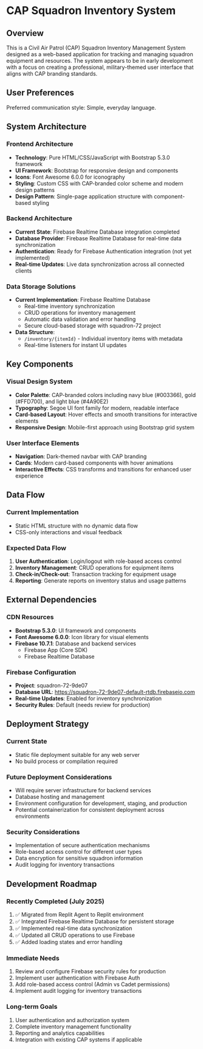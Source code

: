 # CAP Squadron Inventory System

## Overview

This is a Civil Air Patrol (CAP) Squadron Inventory Management System designed as a web-based application for tracking and managing squadron equipment and resources. The system appears to be in early development with a focus on creating a professional, military-themed user interface that aligns with CAP branding standards.

## User Preferences

Preferred communication style: Simple, everyday language.

## System Architecture

### Frontend Architecture
- **Technology**: Pure HTML/CSS/JavaScript with Bootstrap 5.3.0 framework
- **UI Framework**: Bootstrap for responsive design and components
- **Icons**: Font Awesome 6.0.0 for iconography
- **Styling**: Custom CSS with CAP-branded color scheme and modern design patterns
- **Design Pattern**: Single-page application structure with component-based styling

### Backend Architecture
- **Current State**: Firebase Realtime Database integration completed
- **Database Provider**: Firebase Realtime Database for real-time data synchronization
- **Authentication**: Ready for Firebase Authentication integration (not yet implemented)
- **Real-time Updates**: Live data synchronization across all connected clients

### Data Storage Solutions
- **Current Implementation**: Firebase Realtime Database
  - Real-time inventory synchronization
  - CRUD operations for inventory management
  - Automatic data validation and error handling
  - Secure cloud-based storage with squadron-72 project
- **Data Structure**: 
  - `/inventory/{itemId}` - Individual inventory items with metadata
  - Real-time listeners for instant UI updates

## Key Components

### Visual Design System
- **Color Palette**: CAP-branded colors including navy blue (#003366), gold (#FFD700), and light blue (#4A90E2)
- **Typography**: Segoe UI font family for modern, readable interface
- **Card-based Layout**: Hover effects and smooth transitions for interactive elements
- **Responsive Design**: Mobile-first approach using Bootstrap grid system

### User Interface Elements
- **Navigation**: Dark-themed navbar with CAP branding
- **Cards**: Modern card-based components with hover animations
- **Interactive Effects**: CSS transforms and transitions for enhanced user experience

## Data Flow

### Current Implementation
- Static HTML structure with no dynamic data flow
- CSS-only interactions and visual feedback

### Expected Data Flow
1. **User Authentication**: Login/logout with role-based access control
2. **Inventory Management**: CRUD operations for equipment items
3. **Check-in/Check-out**: Transaction tracking for equipment usage
4. **Reporting**: Generate reports on inventory status and usage patterns

## External Dependencies

### CDN Resources
- **Bootstrap 5.3.0**: UI framework and components
- **Font Awesome 6.0.0**: Icon library for visual elements
- **Firebase 10.7.1**: Database and backend services
  - Firebase App (Core SDK)
  - Firebase Realtime Database

### Firebase Configuration
- **Project**: squadron-72-9de07
- **Database URL**: https://squadron-72-9de07-default-rtdb.firebaseio.com
- **Real-time Updates**: Enabled for inventory synchronization
- **Security Rules**: Default (needs review for production)

## Deployment Strategy

### Current State
- Static file deployment suitable for any web server
- No build process or compilation required

### Future Deployment Considerations
- Will require server infrastructure for backend services
- Database hosting and management
- Environment configuration for development, staging, and production
- Potential containerization for consistent deployment across environments

### Security Considerations
- Implementation of secure authentication mechanisms
- Role-based access control for different user types
- Data encryption for sensitive squadron information
- Audit logging for inventory transactions

## Development Roadmap

### Recently Completed (July 2025)
1. ✅ Migrated from Replit Agent to Replit environment
2. ✅ Integrated Firebase Realtime Database for persistent storage
3. ✅ Implemented real-time data synchronization
4. ✅ Updated all CRUD operations to use Firebase
5. ✅ Added loading states and error handling

### Immediate Needs
1. Review and configure Firebase security rules for production
2. Implement user authentication with Firebase Auth
3. Add role-based access control (Admin vs Cadet permissions)
4. Implement audit logging for inventory transactions

### Long-term Goals
1. User authentication and authorization system
2. Complete inventory management functionality
3. Reporting and analytics capabilities
4. Integration with existing CAP systems if applicable